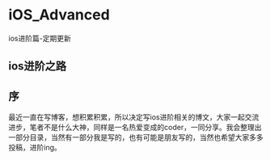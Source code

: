 # iOS_Advanced
ios进阶篇-定期更新
## ios进阶之路
## 序
最近一直在写博客，想积累积累，所以决定写ios进阶相关的博文，大家一起交流进步，笔者不是什么大神，同样是一名热爱变成的coder，一同分享。我会整理出一部分目录，当然有一部分我是写的，也有可能是朋友写的，当然也希望大家多多投稿，进阶ing。




